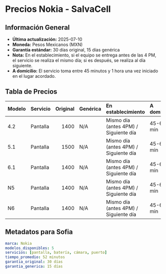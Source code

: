 # Precios Nokia - SalvaCell

## Información General
- **Última actualización:** 2025-07-10
- **Moneda:** Pesos Mexicanos (MXN)
- **Garantía estándar:** 30 días original, 15 días genérica
- **Nota:** En el establecimiento, si el equipo se entrega antes de las 4 PM, el servicio se realiza el mismo día; si es después, se realiza al día siguiente.
- **A domicilio:** El servicio toma entre 45 minutos y 1 hora una vez iniciado en el lugar acordado.

## Tabla de Precios

| Modelo   | Servicio   |   Original | Genérica   | En establecimiento                    | A domicilio   |
|:---------|:-----------|-----------:|:-----------|:--------------------------------------|:--------------|
| 4.2      | Pantalla   |       1400 | N/A        | Mismo día (antes 4PM) / Siguiente día | 45-60 min     |
| 5.1      | Pantalla   |       1500 | N/A        | Mismo día (antes 4PM) / Siguiente día | 45-60 min     |
| 6.1      | Pantalla   |       1400 | N/A        | Mismo día (antes 4PM) / Siguiente día | 45-60 min     |
| N5       | Pantalla   |       1400 | N/A        | Mismo día (antes 4PM) / Siguiente día | 45-60 min     |
| N6       | Pantalla   |       1400 | N/A        | Mismo día (antes 4PM) / Siguiente día | 45-60 min     |

## Metadatos para Sofia
```yaml
marca: Nokia
modelos_disponibles: 5
servicios: [pantalla, batería, cámara, puerto]
tiempo_promedio: 52 minutos
garantia_original: 30 días
garantia_generica: 15 días
```
